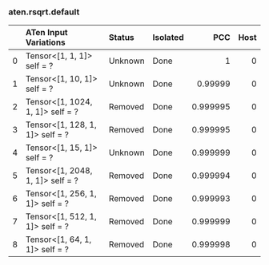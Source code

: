 ### aten.rsqrt.default
|    | ATen Input Variations            | Status   | Isolated   |      PCC |   Host |
|---:|:---------------------------------|:---------|:-----------|---------:|-------:|
|  0 | Tensor<[1, 1, 1]> self = ?       | Unknown  | Done       | 1        |      0 |
|  1 | Tensor<[1, 10, 1]> self = ?      | Unknown  | Done       | 0.99999  |      0 |
|  2 | Tensor<[1, 1024, 1, 1]> self = ? | Removed  | Done       | 0.999995 |      0 |
|  3 | Tensor<[1, 128, 1, 1]> self = ?  | Removed  | Done       | 0.999995 |      0 |
|  4 | Tensor<[1, 15, 1]> self = ?      | Unknown  | Done       | 0.999999 |      0 |
|  5 | Tensor<[1, 2048, 1, 1]> self = ? | Removed  | Done       | 0.999994 |      0 |
|  6 | Tensor<[1, 256, 1, 1]> self = ?  | Removed  | Done       | 0.999993 |      0 |
|  7 | Tensor<[1, 512, 1, 1]> self = ?  | Removed  | Done       | 0.999999 |      0 |
|  8 | Tensor<[1, 64, 1, 1]> self = ?   | Removed  | Done       | 0.999998 |      0 |


